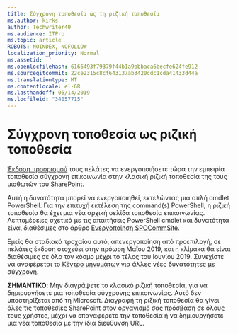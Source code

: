 ```yaml
---
title: Σύγχρονη τοποθεσία ως τη ριζική τοποθεσία
ms.author: kirks
author: Techwriter40
ms.audience: ITPro
ms.topic: article
ROBOTS: NOINDEX, NOFOLLOW
localization_priority: Normal
ms.assetid: ''
ms.openlocfilehash: 6166493f79379f44b1a9bbbaca6becfe624fe912
ms.sourcegitcommit: 22ce2315c8cf643137ab3420cdc1cda41433d44a
ms.translationtype: MT
ms.contentlocale: el-GR
ms.lasthandoff: 05/14/2019
ms.locfileid: "34057715"
---
```

# <a name="modern-site-as-root-site"></a>Σύγχρονη τοποθεσία ως ριζική τοποθεσία

[Έκδοση προορισμού](https://docs.microsoft.com/en-us/office365/admin/manage/release-options-in-office-365?view=o365-worldwide) τους πελάτες να ενεργοποιήσετε τώρα την εμπειρία τοποθεσία σύγχρονη επικοινωνία στην κλασική ριζική τοποθεσία της τους μισθωτών του SharePoint.

Αυτή η δυνατότητα μπορεί να ενεργοποιηθεί, εκτελώντας μια απλή cmdlet PowerShell. Για την επιτυχή εκτέλεση της command(s) PowerShell, η ριζική τοποθεσία θα έχει μια νέα αρχική σελίδα τοποθεσία επικοινωνίας. Λεπτομέρειες σχετικά με τις απαιτήσεις PowerShell cmdlet και δυνατότητα είναι διαθέσιμες στο άρθρο [Ενεργοποίηση SPOCommSite](https://docs.microsoft.com/en-us/powershell/module/sharepoint-online/Enable-SPOCommSite?view=sharepoint-ps). 

Εμείς θα σταδιακά τροχαίου αυτό, απενεργοποίηση από προεπιλογή, σε πελάτες έκδοση στοχεύει στην πρόωρη Μαΐου 2019, και η κλίμακα θα είναι διαθέσιμες σε όλο τον κόσμο μέχρι το τέλος του Ιουνίου 2019. Συνεχίστε να αναφέρεται το [Κέντρο μηνυμάτων](https://admin.microsoft.com/AdminPortal/Home#/MessageCenter) για άλλες νέες δυνατότητες με σύγχρονη. 

**ΣΗΜΑΝΤΙΚΟ**: Μην διαγράψετε το κλασικό ριζική τοποθεσία, για να δημιουργήσετε μια τοποθεσία σύγχρονης επικοινωνίας. Αυτό δεν υποστηρίζεται από τη Microsoft. Διαγραφή τη ριζική τοποθεσία θα γίνει όλες τις τοποθεσίες SharePoint στον οργανισμό σας πρόσβαση σε όλους τους χρήστες, μέχρι να επαναφέρετε την τοποθεσία ή να δημιουργήσετε μια νέα τοποθεσία με την ίδια διεύθυνση URL. 
 
 